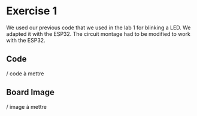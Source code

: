 # Exercise 1 

We used our previous code that we used in the lab 1 for blinking a LED. We adapted it with the ESP32.
The circuit montage had to be modified to work with the ESP32.

## Code
 
 / code à mettre
  
  
  ## Board Image 
  
  / image à mettre

